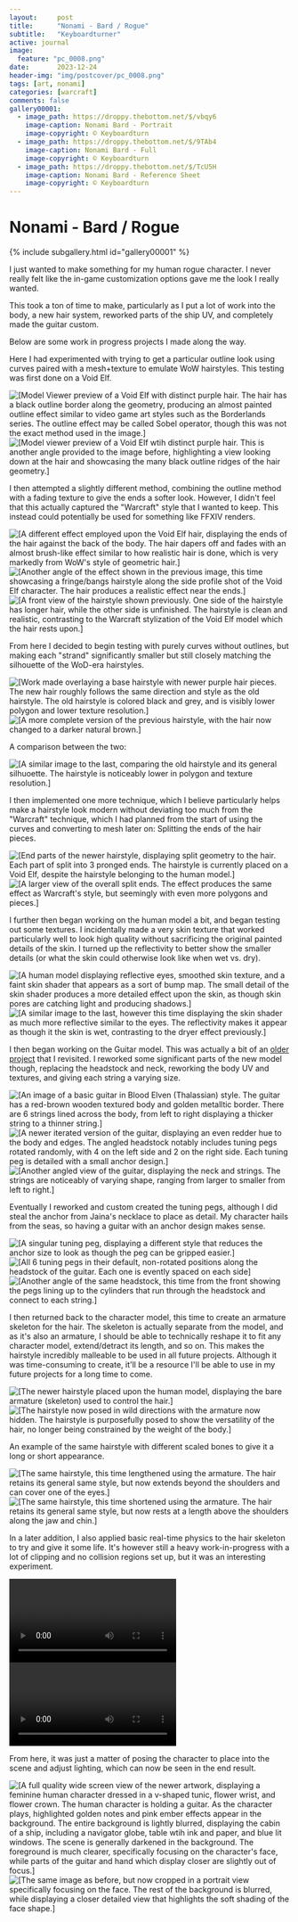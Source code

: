 ```yaml
---
layout:     post
title:      "Nonami - Bard / Rogue"
subtitle:   "Keyboardturner"
active: journal
image:
  feature: "pc_0008.png"
date:       2023-12-24
header-img: "img/postcover/pc_0008.png"
tags: [art, nonami]
categories: [warcraft]
comments: false
gallery00001: 
  - image_path: https://droppy.thebottom.net/$/vbqy6
    image-caption: Nonami Bard - Portrait
    image-copyright: © Keyboardturn
  - image_path: https://droppy.thebottom.net/$/9TAb4
    image-caption: Nonami Bard - Full
    image-copyright: © Keyboardturn
  - image_path: https://droppy.thebottom.net/$/TcU5H
    image-caption: Nonami Bard - Reference Sheet
    image-copyright: © Keyboardturn
---
```


# Nonami - Bard / Rogue

<!-- Gallery __-->
      
{% include subgallery.html id="gallery00001" %}

<!-- end of GALLERY __ -->

I just wanted to make something for my human rogue character. I never really felt like the in-game customization options gave me the look I really wanted.

This took a ton of time to make, particularly as I put a lot of work into the body, a new hair system, reworked parts of the ship UV, and completely made the guitar custom.

Below are some work in progress projects I made along the way.

Here I had experimented with trying to get a particular outline look using curves paired with a mesh+texture to emulate WoW hairstyles. This testing was first done on a Void Elf.

<img loading="lazy" src="https://droppy.thebottom.net/$/VRJzE" alt="[Model Viewer preview of a Void Elf with distinct purple hair. The hair has a black outline border along the geometry, producing an almost painted outline effect similar to video game art styles such as the Borderlands series. The outline effect may be called Sobel operator, though this was not the exact method used in the image.]"/>

<img loading="lazy" src="https://droppy.thebottom.net/$/GuoXB" alt="[Model viewer preview of a Void Elf wtih distinct purple hair. This is another angle provided to the image before, highlighting a view looking down at the hair and showcasing the many black outline ridges of the hair geometry.]"/>

I then attempted a slightly different method, combining the outline method with a fading texture to give the ends a softer look. However, I didn't feel that this actually captured the "Warcraft" style that I wanted to keep. This instead could potentially be used for something like FFXIV renders.

<img loading="lazy" src="https://droppy.thebottom.net/$/GcmlT" alt="[A different effect employed upon the Void Elf hair, displaying the ends of the hair against the back of the body. The hair dapers off and fades with an almost brush-like effect similar to how realistic hair is done, which is very markedly from WoW's style of geometric hair.]"/>

<img loading="lazy" src="https://droppy.thebottom.net/$/jqvKx" alt="[Another angle of the effect shown in the previous image, this time showcasing a fringe/bangs hairstyle along the side profile shot of the Void Elf character. The hair produces a realistic effect near the ends.]"/>

<img loading="lazy" src="https://droppy.thebottom.net/$/evuKb" alt="[A front view of the hairstyle shown previously. One side of the hairstyle has longer hair, while the other side is unfinished. The hairstyle is clean and realistic, contrasting to the Warcraft stylization of the Void Elf model which the hair rests upon.]"/>

From here I decided to begin testing with purely curves without outlines, but making each "strand" significantly smaller but still closely matching the silhouette of the WoD-era hairstyles.

<img loading="lazy" src="https://droppy.thebottom.net/$/FEgxD" alt="[Work made overlaying a base hairstyle with newer purple hair pieces. The new hair roughly follows the same direction and style as the old hairstyle. The old hairstyle is colored black and grey, and is visibly lower polygon and lower texture resolution.]"/>

<img loading="lazy" src="https://droppy.thebottom.net/$/CT8qT" alt="[A more complete version of the previous hairstyle, with the hair now changed to a darker natural brown.]"/>

A comparison between the two:

<img loading="lazy" src="https://droppy.thebottom.net/$/ITW1D" alt="[A similar image to the last, comparing the old hairstyle and its general silhuoette. The hairstyle is noticeably lower in polygon and texture resolution.]"/>

I then implemented one more technique, which I believe particularly helps make a hairstyle look modern without deviating too much from the "Warcraft" technique, which I had planned from the start of using the curves and converting to mesh later on: Splitting the ends of the hair pieces.

<img loading="lazy" src="https://droppy.thebottom.net/$/cCFoj" alt="[End parts of the newer hairstyle, displaying split geometry to the hair. Each part of split into 3 pronged ends. The hairstyle is currently placed on a Void Elf, despite the hairstyle belonging to the human model.]"/>

<img loading="lazy" src="https://droppy.thebottom.net/$/eZAHe" alt="[A larger view of the overall split ends. The effect produces the same effect as Warcraft's style, but seemingly with even more polygons and pieces.]"/>

I further then began working on the human model a bit, and began testing out some textures. I incidentally made a very skin texture that worked particularly well to look high quality without sacrificing the original painted details of the skin. I turned up the reflectivity to better show the smaller details (or what the skin could otherwise look like when wet vs. dry).

<img loading="lazy" src="https://droppy.thebottom.net/$/l48XM" alt="[A human model displaying reflective eyes, smoothed skin texture, and a faint skin shader that appears as a sort of bump map. The small detail of the skin shader produces a more detailed effect upon the skin, as though skin pores are catching light and producing shadows.]"/>

<img loading="lazy" src="https://droppy.thebottom.net/$/Xoq6h" alt="[A similar image to the last, however this time displaying the skin shader as much more reflective similar to the eyes. The reflectivity makes it appear as though it the skin is wet, contrasting to the dryer effect previously.]"/>

I then began working on the Guitar model. This was actually a bit of an [older project](https://twitter.com/keyboardturn/status/1389332750730027017) that I revisited. I reworked some significant parts of the new model though, replacing the headstock and neck, reworking the body UV and textures, and giving each string a varying size.

<img loading="lazy" src="https://droppy.thebottom.net/$/VQ9Pq" alt="[An image of a basic guitar in Blood Elven (Thalassian) style. The guitar has a red-brown wooden textured body and golden metalltic border. There are 6 strings lined across the body, from left to right displaying a thicker string to a thinner string.]"/>

<img loading="lazy" src="https://droppy.thebottom.net/$/6MnQz" alt="[A newer iterated version of the guitar, displaying an even redder hue to the body and edges. The angled headstock notably includes tuning pegs rotated randomly, with 4 on the left side and 2 on the right side. Each tuning peg is detailed with a small anchor design.]"/>

<img loading="lazy" src="https://droppy.thebottom.net/$/IAFQX" alt="[Another angled view of the guitar, displaying the neck and strings. The strings are noticeably of varying shape, ranging from larger to smaller from left to right.]"/>

Eventually I reworked and custom created the tuning pegs, although I did steal the anchor from Jaina's necklace to place as detail. My character hails from the seas, so having a guitar with an anchor design makes sense.

<img loading="lazy" src="https://droppy.thebottom.net/$/OB9tP" alt="[A singular tuning peg, displaying a different style that reduces the anchor size to look as though the peg can be gripped easier.]"/>

<img loading="lazy" src="https://droppy.thebottom.net/$/Yy9zZ" alt="[All 6 tuning pegs in their default, non-rotated positions along the headstock of the guitar. Each one is evently spaced on each side]"/>

<img loading="lazy" src="https://droppy.thebottom.net/$/9GMn8" alt="[Another angle of the same headstock, this time from the front showing the pegs lining up to the cylinders that run through the headstock and connect to each string.]"/>

I then returned back to the character model, this time to create an armature skeleton for the hair. The skeleton is actually separate from the model, and as it's also an armature, I should be able to technically reshape it to fit any character model, extend/detract its length, and so on. This makes the hairstyle incredibly malleable to be used in all future projects. Although it was time-consuming to create, it'll be a resource I'll be able to use in my future projects for a long time to come.

<img loading="lazy" src="https://droppy.thebottom.net/$/t65f8" alt="[The newer hairstyle placed upon the human model, displaying the bare armature (skeleton) used to control the hair.]"/>

<img loading="lazy" src="https://droppy.thebottom.net/$/SMV7W" alt="[The hairstyle now posed in wild directions with the armature now hidden. The hairstyle is purposefully posed to show the versatility of the hair, no longer being constrained by the weight of the body.]"/>

An example of the same hairstyle with different scaled bones to give it a long or short appearance.

<img loading="lazy" src="https://droppy.thebottom.net/$/oPeyW" alt="[The same hairstyle, this time lengthened using the armature. The hair retains its general same style, but now extends beyond the shoulders and can cover one of the eyes.]"/>

<img loading="lazy" src="https://droppy.thebottom.net/$/FScBF" alt="[The same hairstyle, this time shortened using the armature. The hair retains its general same style, but now rests at a length above the shoulders along the jaw and chin.]"/>

In a later addition, I also applied basic real-time physics to the hair skeleton to try and give it some life. It's however still a heavy work-in-progress with a lot of clipping and no collision regions set up, but it was an interesting experiment.

<video controls loop>
  <source src="https://droppy.thebottom.net/$/QBiV7" type="video/mp4">
  Your browser does not support the video tag or is currently unavailable.
  [Alt: A video displaying a wavy physics effect upon the hair controlled by the armature. The hair tends to clip slightly into the human model shoulder. The human model looks around, animated in one of the default game poses.]
</video>

<video controls loop>
  <source src="https://droppy.thebottom.net/$/mKNrA" type="video/mp4">
  Your browser does not support the video tag or is currently unavailable.
  [Alt: A video displaying a wavy physics effect upon the hair controlled by the armature. Because the hair is shorter, it tends to clip less with the body of the model. The human model looks around, animated in one of the default game poses.]
</video>

From here, it was just a matter of posing the character to place into the scene and adjust lighting, which can now be seen in the end result.

<img loading="lazy" src="https://droppy.thebottom.net/$/Uy5RW" alt="[A full quality wide screen view of the newer artwork, displaying a feminine human character dressed in a v-shaped tunic, flower wrist, and flower crown. The human character is holding a guitar. As the character plays, highlighted golden notes and pink ember effects appear in the background. The entire background is lightly blurred, displaying the cabin of a ship, including a navigator globe, table wtih ink and paper, and blue lit windows. The scene is generally darkened in the background. The foreground is much clearer, specifically focusing on the character's face, while parts of the guitar and hand which display closer are slightly out of focus.]"/>

<img loading="lazy" src="https://droppy.thebottom.net/$/Up1im" alt="[The same image as before, but now cropped in a portrait view specifically focusing on the face. The rest of the background is blurred, while displaying a closer detailed view that highlights the soft shading of the face shape.]"/>